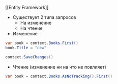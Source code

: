 [[Entity Framework]]

- Существует 2 типа запросов 
	- На изменение
	- На чтение
- Изменение
```cs
var book = context.Books.First()
book.Title = "new"

context.SaveChanges()
```
- Чтение (изменение ни на что не повлияет)
```cs
var book = context.Books.AsNoTracking().First()
```